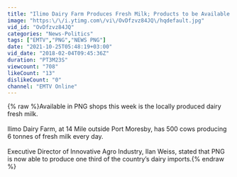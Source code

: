 ```yaml
---
title: "Ilimo Dairy Farm Produces Fresh Milk; Products to be Available in Shops Soon"
image: "https:\/\/i.ytimg.com\/vi\/OvDfzvz84JQ\/hqdefault.jpg"
vid_id: "OvDfzvz84JQ"
categories: "News-Politics"
tags: ["EMTV","PNG","NEWS PNG"]
date: "2021-10-25T05:48:19+03:00"
vid_date: "2018-02-04T09:45:36Z"
duration: "PT3M23S"
viewcount: "708"
likeCount: "13"
dislikeCount: "0"
channel: "EMTV Online"
---
```

{% raw %}Available in PNG shops this week is the locally produced dairy fresh milk.<br /><br />Ilimo Dairy Farm, at 14 Mile outside Port Moresby, has 500 cows producing 6 tonnes of fresh milk every day.<br /><br />Executive Director of Innovative Agro Industry, Ilan Weiss, stated that PNG is now able to produce one third of the country’s dairy imports.{% endraw %}
